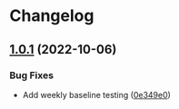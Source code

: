 # Changelog

## [1.0.1](https://github.com/devknoll/container-query-polyfill/compare/v1.0.0...v1.0.1) (2022-10-06)


### Bug Fixes

* Add weekly baseline testing ([0e349e0](https://github.com/devknoll/container-query-polyfill/commit/0e349e08e65c3053e598edfeb9584922c5ade974))
